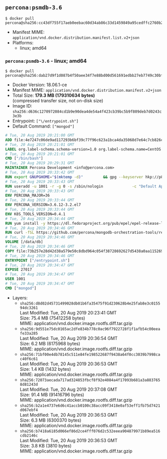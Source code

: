 ## `percona:psmdb-3.6`

```console
$ docker pull percona@sha256:cc43df755f17aeb0eebac60d34ab86c33d1459849a95cedffc2760b2053407ca
```

-	Manifest MIME: `application/vnd.docker.distribution.manifest.list.v2+json`
-	Platforms:
	-	linux; amd64

### `percona:psmdb-3.6` - linux; amd64

```console
$ docker pull percona@sha256:dab27d9f1d087b4f50aee34f7e88bd00d561691edbb27eb7749c30bff6316391
```

-	Docker Version: 18.06.1-ce
-	Manifest MIME: `application/vnd.docker.distribution.manifest.v2+json`
-	Total Size: **179.3 MB (179310634 bytes)**  
	(compressed transfer size, not on-disk size)
-	Image ID: `sha256:d636c1270972084cd1b9e90dea4de54a4f423cb39bc5b9f809deb7d0243c3e3b`
-	Entrypoint: `["\/entrypoint.sh"]`
-	Default Command: `["mongod"]`

```dockerfile
# Tue, 20 Aug 2019 20:21:00 GMT
ADD file:4e7247c06de9ad117293b6bf39c77f96c623a1bca4da35068d7e64c7cb826c08 in / 
# Tue, 20 Aug 2019 20:21:01 GMT
LABEL org.label-schema.schema-version=1.0 org.label-schema.name=CentOS Base Image org.label-schema.vendor=CentOS org.label-schema.license=GPLv2 org.label-schema.build-date=20190801
# Tue, 20 Aug 2019 20:21:01 GMT
CMD ["/bin/bash"]
# Tue, 20 Aug 2019 20:29:31 GMT
MAINTAINER Percona Development <info@percona.com>
# Tue, 20 Aug 2019 20:33:42 GMT
RUN export GNUPGHOME="$(mktemp -d)"         && gpg --keyserver hkp://p80.pool.sks-keyservers.net:80 --recv-keys 430BDF5C56E7C94E848EE60C1C4CBDCDCD2EFD2A         && gpg --export --armor 430BDF5C56E7C94E848EE60C1C4CBDCDCD2EFD2A > ${GNUPGHOME}/RPM-GPG-KEY-Percona         && rpmkeys --import ${GNUPGHOME}/RPM-GPG-KEY-Percona /etc/pki/rpm-gpg/RPM-GPG-KEY-CentOS-7         && curl -L -o /tmp/percona-release.rpm https://repo.percona.com/percona/yum/percona-release-1.0-7.noarch.rpm         && rpmkeys --checksig /tmp/percona-release.rpm         && yum install -y /tmp/percona-release.rpm         && rm -rf "$GNUPGHOME" /tmp/percona-release.rpm         && rpm --import /etc/pki/rpm-gpg/PERCONA-PACKAGING-KEY         && percona-release disable all         && percona-release enable original release
# Tue, 20 Aug 2019 20:33:43 GMT
RUN useradd -u 1001 -r -g 0 -s /sbin/nologin             -c "Default Application User" mongodb
# Tue, 20 Aug 2019 20:33:43 GMT
ENV PERCONA_MAJOR=36
# Tue, 20 Aug 2019 20:33:44 GMT
ENV PERCONA_VERSION=3.6.12-3.2.el7
# Tue, 20 Aug 2019 20:33:44 GMT
ENV K8S_TOOLS_VERSION=0.4.1
# Tue, 20 Aug 2019 20:34:44 GMT
RUN yum install -y https://dl.fedoraproject.org/pub/epel/epel-release-latest-7.noarch.rpm         && yum install -y                 Percona-Server-MongoDB-36-server-${PERCONA_VERSION}                 Percona-Server-MongoDB-36-mongos-${PERCONA_VERSION}                 Percona-Server-MongoDB-36-tools-${PERCONA_VERSION}                 Percona-Server-MongoDB-36-shell-${PERCONA_VERSION}                 curl                 jq         && yum clean all         && rm -rf /var/cache/yum /data/db  && mkdir -p /data/db         && chown -R 1001:0 /data/db
# Tue, 20 Aug 2019 20:34:46 GMT
RUN curl -fSL https://github.com/percona/mongodb-orchestration-tools/releases/download/${K8S_TOOLS_VERSION}/k8s-mongodb-initiator -o /usr/local/bin/k8s-mongodb-initiator     && curl -fSL  https://github.com/percona/mongodb-orchestration-tools/releases/download/${K8S_TOOLS_VERSION}/mongodb-healthcheck -o /usr/local/bin/mongodb-healthcheck     && chmod 0755 /usr/local/bin/k8s-mongodb-initiator /usr/local/bin/mongodb-healthcheck
# Tue, 20 Aug 2019 20:34:46 GMT
VOLUME [/data/db]
# Tue, 20 Aug 2019 20:34:46 GMT
COPY file:73b257e28d42d38a579e50c8dbd964c054f38728692627d5438a0aa11526970b in /entrypoint.sh 
# Tue, 20 Aug 2019 20:34:46 GMT
ENTRYPOINT ["/entrypoint.sh"]
# Tue, 20 Aug 2019 20:34:47 GMT
EXPOSE 27017
# Tue, 20 Aug 2019 20:34:47 GMT
USER 1001
# Tue, 20 Aug 2019 20:34:47 GMT
CMD ["mongod"]
```

-	Layers:
	-	`sha256:d8d02d45731499028db01b6fa35475f91d230628b4e25fab8e3c015594dc3261`  
		Last Modified: Tue, 20 Aug 2019 20:23:41 GMT  
		Size: 75.4 MB (75412258 bytes)  
		MIME: application/vnd.docker.image.rootfs.diff.tar.gzip
	-	`sha256:9d551e75dc0165ac2dfe834b778c0ac96f7922728f1f1afb54c00eeafe33a285`  
		Last Modified: Tue, 20 Aug 2019 20:36:54 GMT  
		Size: 6.2 MB (6175968 bytes)  
		MIME: application/vnd.docker.image.rootfs.diff.tar.gzip
	-	`sha256:71bf00e4db78145c511e84fe198522687f9438a64f0cc3039b7998cac40f6c61`  
		Last Modified: Tue, 20 Aug 2019 20:36:53 GMT  
		Size: 1.4 KB (1432 bytes)  
		MIME: application/vnd.docker.image.rootfs.diff.tar.gzip
	-	`sha256:72073aecada717ad324853fbcf8f92e4084a4f17093b681a3a8837658d81243d`  
		Last Modified: Tue, 20 Aug 2019 20:37:08 GMT  
		Size: 91.4 MB (91416796 bytes)  
		MIME: application/vnd.docker.image.rootfs.diff.tar.gzip
	-	`sha256:b2a1e4737e6d6c41accb0100c38acc09f3418e0af53eff1fb75d7421d067ebf4`  
		Last Modified: Tue, 20 Aug 2019 20:36:53 GMT  
		Size: 6.3 MB (6300370 bytes)  
		MIME: application/vnd.docker.image.rootfs.diff.tar.gzip
	-	`sha256:b7418a6185d066ef86d2ce4fff076d2c532eeea904879971b89ea516cdb2146c`  
		Last Modified: Tue, 20 Aug 2019 20:36:53 GMT  
		Size: 3.8 KB (3810 bytes)  
		MIME: application/vnd.docker.image.rootfs.diff.tar.gzip

